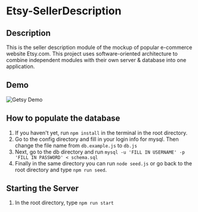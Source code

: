 # Etsy-SellerDescription

## Description
This is the seller description module of the mockup of popular e-commerce website Etsy.com. This project uses software-oriented architecture to combine independent modules with their own server & database into one application.

## Demo
![Getsy Demo](https://media.giphy.com/media/M95NBzPUDTPwpKnnKy/giphy.gif)

## How to populate the database
1. If you haven't yet, run `npm install` in the terminal in the root directory.
2. Go to the config directory and fill in your login info for mysql. Then change the file name from `db.example.js` to `db.js`
3. Next, go to the db directory and run `mysql -u 'FILL IN USERNAME' -p 'FILL IN PASSWORD' < schema.sql`
4. Finally in the same directory you can run `node seed.js` or go back to the root directory and type `npm run seed`.

## Starting the Server
1. In the root directory, type `npm run start`
